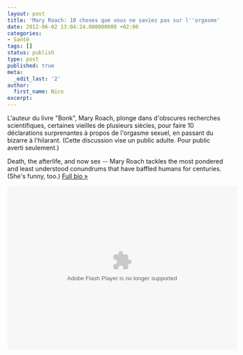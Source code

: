 ```yaml
---
layout: post
title: 'Mary Roach: 10 choses que vous ne saviez pas sur l''orgasme'
date: 2012-06-02 13:04:24.000000000 +02:00
categories:
- Santé
tags: []
status: publish
type: post
published: true
meta:
  _edit_last: '2'
author:
  first_name: Nico
excerpt:
---
```

<p id="tagline">L'auteur du livre "Bonk", Mary Roach, plonge dans d'obscures recherches scientifiques, certaines vieilles de plusieurs siècles, pour faire 10 déclarations surprenantes à propos de l'orgasme sexuel, en passant du bizarre à l'hilarant. (Cette discussion vise un public adulte. Pour public averti seulement.)</p>
<p>Death, the afterlife, and now sex -- Mary Roach tackles the most pondered and least understood conundrums that have baffled humans for centuries. (She's funny, too.) <a title="Mary Roach's bio" href="http://www.ted.com/speakers/mary_roach.html" target="_blank">Full bio »</a></p>
<div></div>
<p><object width="526" height="374"><param name="movie" value="http://video.ted.com/assets/player/swf/EmbedPlayer.swf" /><param name="allowFullScreen" value="true" /><param name="allowScriptAccess" value="always" /><param name="wmode" value="transparent" /><param name="bgColor" value="#ffffff" /><param name="flashvars" value="vu=http://video.ted.com/talk/stream/2009/Blank/MaryRoach_2009-320k.mp4&su=http://images.ted.com/images/ted/tedindex/embed-posters/MaryRoach-2009.embed_thumbnail.jpg&vw=512&vh=288&ap=0&ti=549&lang=fr&introDuration=15330&adDuration=4000&postAdDuration=830&adKeys=talk=mary_roach_10_things_you_didn_t_know_about_orgasm;year=2009;theme=unconventional_explanations;theme=the_creative_spark;theme=whipsmart_comedy;event=TED2009;tag=book;tag=culture;tag=history;tag=humor;tag=science;tag=sex;tag=writing;&preAdTag=tconf.ted/embed;tile=1;sz=512x288;" /><embed src="http://video.ted.com/assets/player/swf/EmbedPlayer.swf" pluginspace="http://www.macromedia.com/go/getflashplayer" type="application/x-shockwave-flash" wmode="transparent" bgcolor="#ffffff" width="526" height="374" allowfullscreen="true" allowscriptaccess="always" flashvars="vu=http://video.ted.com/talk/stream/2009/Blank/MaryRoach_2009-320k.mp4&su=http://images.ted.com/images/ted/tedindex/embed-posters/MaryRoach-2009.embed_thumbnail.jpg&vw=512&vh=288&ap=0&ti=549&lang=fr&introDuration=15330&adDuration=4000&postAdDuration=830&adKeys=talk=mary_roach_10_things_you_didn_t_know_about_orgasm;year=2009;theme=unconventional_explanations;theme=the_creative_spark;theme=whipsmart_comedy;event=TED2009;tag=book;tag=culture;tag=history;tag=humor;tag=science;tag=sex;tag=writing;&preAdTag=tconf.ted/embed;tile=1;sz=512x288;"></embed></object></p>
